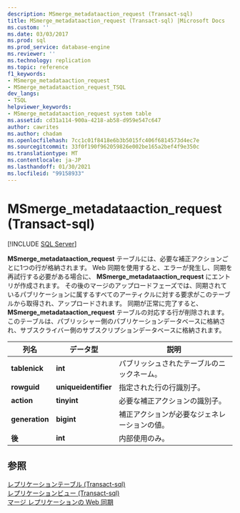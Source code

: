 ```yaml
---
description: MSmerge_metadataaction_request (Transact-sql)
title: MSmerge_metadataaction_request (Transact-sql) |Microsoft Docs
ms.custom: ''
ms.date: 03/03/2017
ms.prod: sql
ms.prod_service: database-engine
ms.reviewer: ''
ms.technology: replication
ms.topic: reference
f1_keywords:
- MSmerge_metadataaction_request
- MSmerge_metadataaction_request_TSQL
dev_langs:
- TSQL
helpviewer_keywords:
- MSmerge_metadataaction_request system table
ms.assetid: cd31a114-900a-4218-ab58-d959e547c647
author: cawrites
ms.author: chadam
ms.openlocfilehash: 7cc1c01f8418e6b3b5015fc406f6814573d4ec7e
ms.sourcegitcommit: 33f0f190f962059826e002be165a2bef4f9e350c
ms.translationtype: MT
ms.contentlocale: ja-JP
ms.lasthandoff: 01/30/2021
ms.locfileid: "99158933"
---
```

# <a name="msmerge_metadataaction_request-transact-sql"></a>MSmerge_metadataaction_request (Transact-sql)
[!INCLUDE [SQL Server](../../includes/applies-to-version/sqlserver.md)]

  **MSmerge_metadataaction_request** テーブルには、必要な補正アクションごとに1つの行が格納されます。 Web 同期を使用すると、エラーが発生し、同期を再試行する必要がある場合に、 **MSmerge_metadataaction_request** にエントリが作成されます。 その後のマージのアップロードフェーズでは、同期されているパブリケーションに属するすべてのアーティクルに対する要求がこのテーブルから取得され、アップロードされます。 同期が正常に完了すると、 **MSmerge_metadataaction_request** テーブルの対応する行が削除されます。 このテーブルは、パブリッシャー側のパブリケーションデータベースに格納され、サブスクライバー側のサブスクリプションデータベースに格納されます。  
  
|列名|データ型|説明|  
|-----------------|---------------|-----------------|  
|**tablenick**|**int**|パブリッシュされたテーブルのニックネーム。|  
|**rowguid**|**uniqueidentifier**|指定された行の行識別子。|  
|**action**|**tinyint**|必要な補正アクションの識別子。|  
|**generation**|**bigint**|補正アクションが必要なジェネレーションの値。|  
|**後**|**int**|内部使用のみ。|  
  
## <a name="see-also"></a>参照  
 [レプリケーションテーブル &#40;Transact-sql&#41;](../../relational-databases/system-tables/replication-tables-transact-sql.md)   
 [レプリケーションビュー &#40;Transact-sql&#41;](../../relational-databases/system-views/replication-views-transact-sql.md)   
 [マージ レプリケーションの Web 同期](../../relational-databases/replication/web-synchronization-for-merge-replication.md)  
  
  
